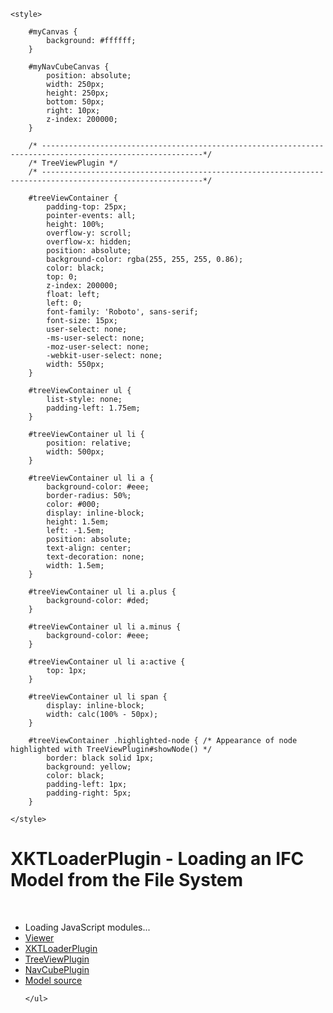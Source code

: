 <!DOCTYPE html>
<html>
<head>
    <meta charset="utf-8"/>
    <meta content="width=device-width, initial-scale=1" name="viewport">
    <title>XKTLoaderPlugin - Loading an IFC Model from the File System</title>
    <link href="css/styles.css" rel="stylesheet" type="text/css"/>

    <style>

        #myCanvas {
            background: #ffffff;
        }

        #myNavCubeCanvas {
            position: absolute;
            width: 250px;
            height: 250px;
            bottom: 50px;
            right: 10px;
            z-index: 200000;
        }

        /* ----------------------------------------------------------------------------------------------------------*/
        /* TreeViewPlugin */
        /* ----------------------------------------------------------------------------------------------------------*/

        #treeViewContainer {
            padding-top: 25px;
            pointer-events: all;
            height: 100%;
            overflow-y: scroll;
            overflow-x: hidden;
            position: absolute;
            background-color: rgba(255, 255, 255, 0.86);
            color: black;
            top: 0;
            z-index: 200000;
            float: left;
            left: 0;
            font-family: 'Roboto', sans-serif;
            font-size: 15px;
            user-select: none;
            -ms-user-select: none;
            -moz-user-select: none;
            -webkit-user-select: none;
            width: 550px;
        }

        #treeViewContainer ul {
            list-style: none;
            padding-left: 1.75em;
        }

        #treeViewContainer ul li {
            position: relative;
            width: 500px;
        }

        #treeViewContainer ul li a {
            background-color: #eee;
            border-radius: 50%;
            color: #000;
            display: inline-block;
            height: 1.5em;
            left: -1.5em;
            position: absolute;
            text-align: center;
            text-decoration: none;
            width: 1.5em;
        }

        #treeViewContainer ul li a.plus {
            background-color: #ded;
        }

        #treeViewContainer ul li a.minus {
            background-color: #eee;
        }

        #treeViewContainer ul li a:active {
            top: 1px;
        }

        #treeViewContainer ul li span {
            display: inline-block;
            width: calc(100% - 50px);
        }

        #treeViewContainer .highlighted-node { /* Appearance of node highlighted with TreeViewPlugin#showNode() */
            border: black solid 1px;
            background: yellow;
            color: black;
            padding-left: 1px;
            padding-right: 5px;
        }

    </style>

</head>
<body>

<canvas id="myCanvas"></canvas>

<canvas id="myNavCubeCanvas"></canvas>

<div id="treeViewContainer"></div>

<div id="info">
    <h1>XKTLoaderPlugin - Loading an IFC Model from the File System</h1><br>
    <ul>
        <li>
            <div id="time">Loading JavaScript modules...</div>
        </li>
        <li>
            <a href="./../docs/class/src/viewer/Viewer.js~Viewer.html"
               target="_other">Viewer</a>
        </li>
        <li>
            <a href="./../docs/class/src/plugins/XKTLoaderPlugin/XKTLoaderPlugin.js~XKTLoaderPlugin.html"
               target="_other">XKTLoaderPlugin</a>
        </li>
        <li>
            <a href="./../docs/class/src/plugins/TreeViewPlugin/TreeViewPlugin.js~TreeViewPlugin.html"
               target="_other">TreeViewPlugin</a>
        </li>
        <li>
            <a href="./../docs/class/src/plugins/NavCubePlugin/NavCubePlugin.js~NavCubePlugin.html"
               target="_other">NavCubePlugin</a>
        </li>
        <li>
            <a href="http://openifcmodel.cs.auckland.ac.nz/Model/Details/274"
               target="_other">Model source</a>
        </li>

    </ul>
</div>

</body>

<script type="module">

    //------------------------------------------------------------------------------------------------------------------
    // Import the modules we need for this example
    //------------------------------------------------------------------------------------------------------------------
    
    import {Viewer} from "./../src/viewer/Viewer.js";
    import {XKTLoaderPlugin} from "./../XKTLoaderPlugin/XKTLoaderPlugin.js";
    import {AmbientLight} from './../src/viewer/scene/lights/AmbientLight.js';
    import {NavCubePlugin} from "./../src/plugins/NavCubePlugin/NavCubePlugin.js";
    import {TreeViewPlugin} from "./../src/plugins/TreeViewPlugin/TreeViewPlugin.js";
    
    //------------------------------------------------------------------------------------------------------------------
    // Create a Viewer, arrange the camera, tweak x-ray and highlight materials
    //------------------------------------------------------------------------------------------------------------------

    const viewer = new Viewer({
        canvasId: "myCanvas",
        transparent: true
    });

    viewer.cameraControl.followPointer = true;

    viewer.camera.eye = [-3.933, 2.855, 27.018];
    viewer.camera.look = [4.400, 3.724, 8.899];
    viewer.camera.up = [-0.018, 0.999, 0.039];

    viewer.cameraFlight.fitFOV = 15;

    viewer.scene.xrayMaterial.fillAlpha = 0.1;
    viewer.scene.xrayMaterial.fillColor = [0, 0, 0];
    viewer.scene.xrayMaterial.edgeAlpha = 0.4;
    viewer.scene.xrayMaterial.edgeColor = [0, 0, 0];

    viewer.scene.highlightMaterial.fillAlpha = 0.3;
    viewer.scene.highlightMaterial.edgeColor = [1, 1, 0];

    //------------------------------------------------------------------------------------------------------------------
    // Create a NavCube
    //------------------------------------------------------------------------------------------------------------------

    new NavCubePlugin(viewer, {
        canvasId: "myNavCubeCanvas",
        visible: true,
        size: 250,
        alignment: "bottomRight",
        bottomMargin: 100,
        rightMargin: 10
    });

    //------------------------------------------------------------------------------------------------------------------
    // Create an IFC structure tree view
    //------------------------------------------------------------------------------------------------------------------

    const treeView = new TreeViewPlugin(viewer, {
        containerElement: document.getElementById("treeViewContainer"),
        autoExpandDepth: 1 // Initially expand the root tree node
    });

    //------------------------------------------------------------------------------------------------------------------
    // Load model and metadata
    //------------------------------------------------------------------------------------------------------------------

    const xktLoader = new XKTLoaderPlugin(viewer);

    const model = xktLoader.load({
        id: "myModel",
        src: "./../duplex/duplex.xkt",
        metaModelSrc: "./../duplex/duplex.json", // Creates a MetaObject instances in scene.metaScene.metaObjects
        excludeTypes: ["IfcSpace"],
        edges: true
    });

    const t0 = performance.now();
    document.getElementById("time").innerHTML = "Loading model...";
    model.on("loaded", function () {
        const t1 = performance.now();
        document.getElementById("time").innerHTML = "Model loaded in " + Math.floor(t1 - t0) / 1000.0 + " seconds<br>Objects: " + model.numEntities;
    });

    //------------------------------------------------------------------------------------------------------------------
    // Mouse over Entities to highlight them
    //------------------------------------------------------------------------------------------------------------------

    var lastEntity = null;

    viewer.scene.input.on("mousemove", function (coords) {

        var hit = viewer.scene.pick({
            canvasPos: coords
        });

        if (hit) {

            if (!lastEntity || hit.entity.id !== lastEntity.id) {

                if (lastEntity) {
                    lastEntity.highlighted = false;
                }

                lastEntity = hit.entity;
                hit.entity.highlighted = true;
            }
        } else {

            if (lastEntity) {
                lastEntity.highlighted = false;
                lastEntity = null;
            }
        }
    });


</script>
</html>
